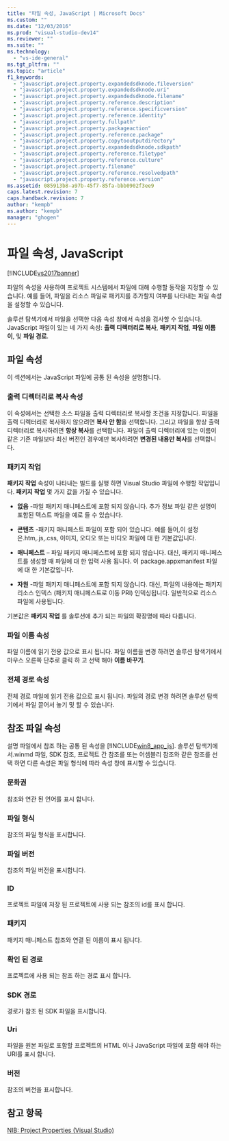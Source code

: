 ```yaml
---
title: "파일 속성, JavaScript | Microsoft Docs"
ms.custom: ""
ms.date: "12/03/2016"
ms.prod: "visual-studio-dev14"
ms.reviewer: ""
ms.suite: ""
ms.technology: 
  - "vs-ide-general"
ms.tgt_pltfrm: ""
ms.topic: "article"
f1_keywords: 
  - "javascript.project.property.expandedsdknode.fileversion"
  - "javascript.project.property.expandedsdknode.uri"
  - "javascript.project.property.expandedsdknode.filename"
  - "javascript.project.property.reference.description"
  - "javascript.project.property.reference.specificversion"
  - "javascript.project.property.reference.identity"
  - "javascript.project.property.fullpath"
  - "javascript.project.property.packageaction"
  - "javascript.project.property.reference.package"
  - "javascript.project.property.copytooutputdirectory"
  - "javascript.project.property.expandedsdknode.sdkpath"
  - "javascript.project.property.reference.filetype"
  - "javascript.project.property.reference.culture"
  - "javascript.project.property.filename"
  - "javascript.project.property.reference.resolvedpath"
  - "javascript.project.property.reference.version"
ms.assetid: 085913b8-a97b-45f7-85fa-bbb0902f3ee9
caps.latest.revision: 7
caps.handback.revision: 7
author: "kempb"
ms.author: "kempb"
manager: "ghogen"
---
```

# 파일 속성, JavaScript
[!INCLUDE[vs2017banner](../../code-quality/includes/vs2017banner.md)]

파일의 속성을 사용하여 프로젝트 시스템에서 파일에 대해 수행할 동작을 지정할 수 있습니다.  예를 들어, 파일을 리소스 파일로 패키지를 추가할지 여부를 나타내는 파일 속성을 설정할 수 있습니다.  
  
 솔루션 탐색기에서 파일을 선택한 다음 속성 창에서 속성을 검사할 수 있습니다.  JavaScript 파일이 있는 네 가지 속성:  **출력 디렉터리로 복사**,  **패키지 작업**,  **파일 이름이**, 및  **파일 경로**.  
  
## 파일 속성  
 이 섹션에서는 JavaScript 파일에 공통 된 속성을 설명합니다.  
  
### 출력 디렉터리로 복사 속성  
 이 속성에서는 선택한 소스 파일을 출력 디렉터리로 복사할 조건을 지정합니다.  파일을 출력 디렉터리로 복사하지 않으려면 **복사 안 함**을 선택합니다.  그리고 파일을 항상 출력 디렉터리로 복사하려면 **항상 복사**를 선택합니다.  파일이 출력 디렉터리에 있는 이름이 같은 기존 파일보다 최신 버전인 경우에만 복사하려면 **변경된 내용만 복사**를 선택합니다.  
  
### 패키지 작업  
 **패키지 작업** 속성이 나타내는 빌드를 실행 하면 Visual Studio 파일에 수행할 작업입니다.  **패키지 작업** 몇 가지 값을 가질 수 있습니다.  
  
-   **없음** \-파일 패키지 매니페스트에 포함 되지 않습니다.  추가 정보 파일 같은 설명이 포함된 텍스트 파일을 예로 들 수 있습니다.  
  
-   **콘텐츠** \-패키지 매니페스트 파일이 포함 되어 있습니다.  예를 들어,이 설정은.htm,.js,.css, 이미지, 오디오 또는 비디오 파일에 대 한 기본값입니다.  
  
-   **매니페스트** – 파일 패키지 매니페스트에 포함 되지 않습니다.  대신, 패키지 매니페스트를 생성할 때 파일에 대 한 입력 사용 됩니다.  이 package.appxmanifest 파일에 대 한 기본값입니다.  
  
-   **자원** \-파일 패키지 매니페스트에 포함 되지 않습니다.  대신, 파일의 내용에는 패키지 리소스 인덱스 \(패키지 매니페스트로 이동 PRI\) 인덱싱됩니다.  일반적으로 리소스 파일에 사용됩니다.  
  
 기본값은  **패키지 작업** 를 솔루션에 추가 되는 파일의 확장명에 따라 다릅니다.  
  
### 파일 이름 속성  
 파일 이름에 읽기 전용 값으로 표시 됩니다.  파일 이름을 변경 하려면 솔루션 탐색기에서 마우스 오른쪽 단추로 클릭 하 고 선택 해야  **이름 바꾸기**.  
  
### 전체 경로 속성  
 전체 경로 파일에 읽기 전용 값으로 표시 됩니다.  파일의 경로 변경 하려면 솔루션 탐색기에서 파일 끌어서 놓기 및 할 수 있습니다.  
  
## 참조 파일 속성  
 설명 파일에서 참조 하는 공통 된 속성을 [!INCLUDE[win8_app_js](../../ide/reference/includes/win8_app_js_md.md)].  솔루션 탐색기에서.winmd 파일, SDK 참조, 프로젝트 간 참조를 또는 어셈블리 참조와 같은 참조를 선택 하면 다른 속성은 파일 형식에 따라 속성 창에 표시할 수 있습니다.  
  
### 문화권  
 참조와 연관 된 언어를 표시 합니다.  
  
### 파일 형식  
 참조의 파일 형식을 표시합니다.  
  
### 파일 버전  
 참조의 파일 버전을 표시합니다.  
  
### ID  
 프로젝트 파일에 저장 된 프로젝트에 사용 되는 참조의 id를 표시 합니다.  
  
### 패키지  
 패키지 매니페스트 참조와 연결 된 이름이 표시 됩니다.  
  
### 확인 된 경로  
 프로젝트에 사용 되는 참조 하는 경로 표시 합니다.  
  
### SDK 경로  
 경로가 참조 된 SDK 파일을 표시합니다.  
  
### Uri  
 파일을 원본 파일로 포함할 프로젝트의 HTML 이나 JavaScript 파일에 포함 해야 하는 URI를 표시 합니다.  
  
### 버전  
 참조의 버전을 표시합니다.  
  
## 참고 항목  
 [NIB: Project Properties \(Visual Studio\)](http://msdn.microsoft.com/ko-kr/eb4c97ed-f667-4850-98d0-6e2a4d21bbca)